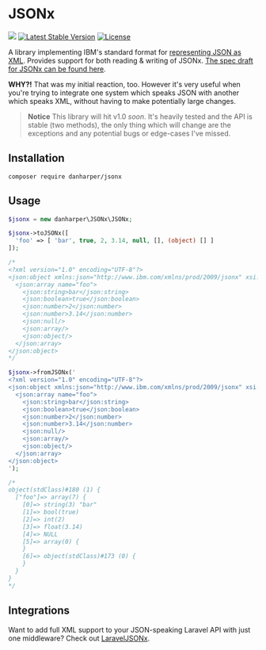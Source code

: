 # JSONx

[![](https://api.travis-ci.org/danharper/JSONx.svg)](https://travis-ci.org/danharper/JSONx) [![Latest Stable Version](https://poser.pugx.org/danharper/jsonx/v/stable)](https://packagist.org/packages/danharper/jsonx) [![License](https://poser.pugx.org/danharper/jsonx/license)](https://packagist.org/packages/danharper/jsonx)

A library implementing IBM's standard format for [representing JSON as XML](http://www-01.ibm.com/support/knowledgecenter/SS9H2Y_6.0.0/com.ibm.dp.xm.doc/json_jsonx.html). Provides support for both reading & writing of JSONx. [The spec draft for JSONx can be found here](http://tools.ietf.org/html/draft-rsalz-jsonx-00).

**WHY?!** That was my initial reaction, too. However it's very useful when you're trying to integrate one system which speaks JSON with another which speaks XML, without having to make potentially large changes.

> **Notice**
> This library will hit v1.0 _soon_. It's heavily tested and the API is stable (two methods), the only thing which will change are the exceptions and any potential bugs or edge-cases I've missed.

## Installation

```
composer require danharper/jsonx
```

## Usage

```php
$jsonx = new danharper\JSONx\JSONx;

$jsonx->toJSONx([
  'foo' => [ 'bar', true, 2, 3.14, null, [], (object) [] ]
]);

/*
<?xml version="1.0" encoding="UTF-8"?>
<json:object xmlns:json="http://www.ibm.com/xmlns/prod/2009/jsonx" xsi:schemaLocation="http://www.datapower.com/schemas/json jsonx.xsd" xmlns:xsi="http://www.w3.org/2001/XMLSchema-instance">
  <json:array name="foo">
    <json:string>bar</json:string>
    <json:boolean>true</json:boolean>
    <json:number>2</json:number>
    <json:number>3.14</json:number>
    <json:null/>
    <json:array/>
    <json:object/>
  </json:array>
</json:object>
*/

$jsonx->fromJSONx('
<?xml version="1.0" encoding="UTF-8"?>
<json:object xmlns:json="http://www.ibm.com/xmlns/prod/2009/jsonx" xsi:schemaLocation="http://www.datapower.com/schemas/json jsonx.xsd" xmlns:xsi="http://www.w3.org/2001/XMLSchema-instance">
  <json:array name="foo">
    <json:string>bar</json:string>
    <json:boolean>true</json:boolean>
    <json:number>2</json:number>
    <json:number>3.14</json:number>
    <json:null/>
    <json:array/>
    <json:object/>
  </json:array>
</json:object>
');

/*
object(stdClass)#180 (1) {
  ["foo"]=> array(7) {
    [0]=> string(3) "bar"
    [1]=> bool(true)
    [2]=> int(2)
    [3]=> float(3.14)
    [4]=> NULL
    [5]=> array(0) {
    }
    [6]=> object(stdClass)#173 (0) {
    }
  }
}
*/
```

## Integrations

Want to add full XML support to your JSON-speaking Laravel API with just one middleware? Check out [LaravelJSONx](https://github.com/danharper/LaravelJSONx).
